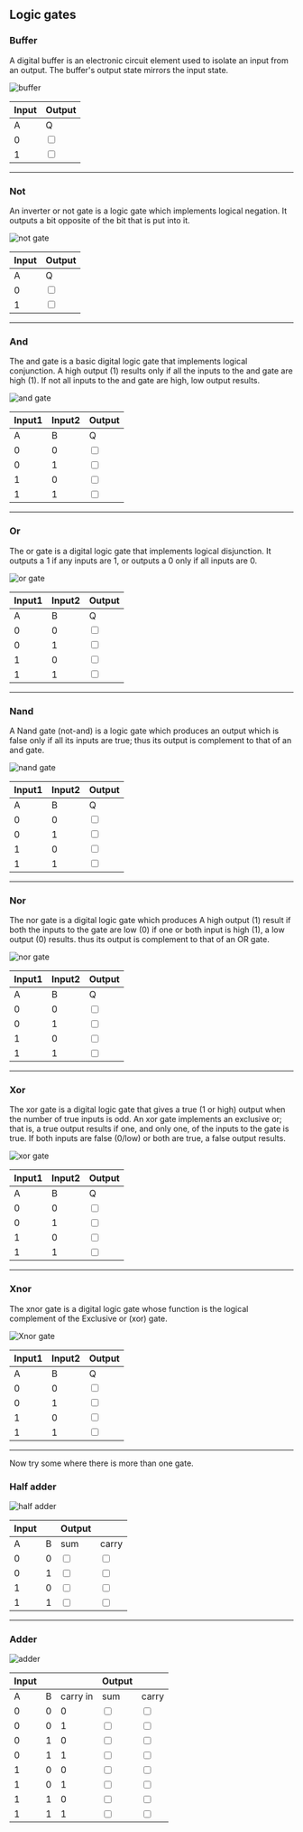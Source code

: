 ## Logic gates

### Buffer

A digital buffer is an electronic circuit element used to isolate an input from an output. The buffer's output state mirrors the input state.

![buffer](logic/buffer.svg "buffer")

| Input | Output                  |
| ----- | ----------------------- |
| A     | Q                       |
| 0     | <input type="checkbox"> |
| 1     | <input type="checkbox"> |

---

### Not

An inverter or not gate is a logic gate which implements logical negation. It outputs a bit opposite of the bit that is put into it.

![not gate](logic/not.svg "not gate")

| Input | Output                  |
| ----- | ----------------------- |
| A     | Q                       |
| 0     | <input type="checkbox"> |
| 1     | <input type="checkbox"> |

---

### And

The and gate is a basic digital logic gate that implements logical conjunction. A high output (1) results only if all the inputs to the and gate are high (1). If not all inputs to the and gate are high, low output results.

![and gate](logic/and.svg "and gate")

| Input1 | Input2 | Output                  |
| ------ | ------ | ----------------------- |
| A      | B      | Q                       |
| 0      | 0      | <input type="checkbox"> |
| 0      | 1      | <input type="checkbox"> |
| 1      | 0      | <input type="checkbox"> |
| 1      | 1      | <input type="checkbox"> |

---

### Or

The or gate is a digital logic gate that implements logical disjunction. It outputs a 1 if any inputs are 1, or outputs a 0 only if all inputs are 0.

![or gate](logic/or.svg "or gate")

| Input1 | Input2 | Output                  |
| ------ | ------ | ----------------------- |
| A      | B      | Q                       |
| 0      | 0      | <input type="checkbox"> |
| 0      | 1      | <input type="checkbox"> |
| 1      | 0      | <input type="checkbox"> |
| 1      | 1      | <input type="checkbox"> |

---

### Nand

A Nand gate (not-and) is a logic gate which produces an output which is false only if all its inputs are true; thus its output is complement to that of an and gate.

![nand gate](logic/nand.svg "nand gate")

| Input1 | Input2 | Output                  |
| ------ | ------ | ----------------------- |
| A      | B      | Q                       |
| 0      | 0      | <input type="checkbox"> |
| 0      | 1      | <input type="checkbox"> |
| 1      | 0      | <input type="checkbox"> |
| 1      | 1      | <input type="checkbox"> |

---

### Nor

The nor gate is a digital logic gate which produces A high output (1) result if both the inputs to the gate are low (0) if one or both input is high (1), a low output (0) results. thus its output is complement to that of an OR gate.

![nor gate](logic/nor.svg "nor gate")

| Input1 | Input2 | Output                  |
| ------ | ------ | ----------------------- |
| A      | B      | Q                       |
| 0      | 0      | <input type="checkbox"> |
| 0      | 1      | <input type="checkbox"> |
| 1      | 0      | <input type="checkbox"> |
| 1      | 1      | <input type="checkbox"> |

---

### Xor

The xor gate is a digital logic gate that gives a true (1 or high) output when the number of true inputs is odd. An xor gate implements an exclusive or; that is, a true output results if one, and only one, of the inputs to the gate is true. If both inputs are false (0/low) or both are true, a false output results.

![xor gate](logic/xor.svg "xor gate")

| Input1 | Input2 | Output                  |
| ------ | ------ | ----------------------- |
| A      | B      | Q                       |
| 0      | 0      | <input type="checkbox"> |
| 0      | 1      | <input type="checkbox"> |
| 1      | 0      | <input type="checkbox"> |
| 1      | 1      | <input type="checkbox"> |

---

### Xnor

The xnor gate is a digital logic gate whose function is the logical complement of the Exclusive or (xor) gate.

![Xnor gate](logic/xnor.svg "Xnor gate")

| Input1 | Input2 | Output                  |
| ------ | ------ | ----------------------- |
| A      | B      | Q                       |
| 0      | 0      | <input type="checkbox"> |
| 0      | 1      | <input type="checkbox"> |
| 1      | 0      | <input type="checkbox"> |
| 1      | 1      | <input type="checkbox"> |

---

Now try some where there is more than one gate.

### Half adder

![half adder](logic/halfadder.svg "half adder")

| Input |     | Output                  |                         |
| ----- | --- | ----------------------- | ----------------------- |
| A     | B   | sum                     | carry                   |
| 0     | 0   | <input type="checkbox"> | <input type="checkbox"> |
| 0     | 1   | <input type="checkbox"> | <input type="checkbox"> |
| 1     | 0   | <input type="checkbox"> | <input type="checkbox"> |
| 1     | 1   | <input type="checkbox"> | <input type="checkbox"> |

---

### Adder

![adder](logic/adder.svg "adder")

| Input |     |          | Output                  |                         |
| ----- | --- | -------- | ----------------------- | ----------------------- |
| A     | B   | carry in | sum                     | carry                   |
| 0     | 0   | 0        | <input type="checkbox"> | <input type="checkbox"> |
| 0     | 0   | 1        | <input type="checkbox"> | <input type="checkbox"> |
| 0     | 1   | 0        | <input type="checkbox"> | <input type="checkbox"> |
| 0     | 1   | 1        | <input type="checkbox"> | <input type="checkbox"> |
| 1     | 0   | 0        | <input type="checkbox"> | <input type="checkbox"> |
| 1     | 0   | 1        | <input type="checkbox"> | <input type="checkbox"> |
| 1     | 1   | 0        | <input type="checkbox"> | <input type="checkbox"> |
| 1     | 1   | 1        | <input type="checkbox"> | <input type="checkbox"> |
